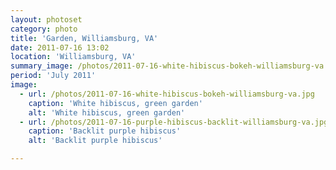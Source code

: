 ```yaml
---
layout: photoset
category: photo
title: 'Garden, Williamsburg, VA'
date: 2011-07-16 13:02
location: 'Williamsburg, VA'
summary_image: /photos/2011-07-16-white-hibiscus-bokeh-williamsburg-va.jpg
period: 'July 2011'
image:
  - url: /photos/2011-07-16-white-hibiscus-bokeh-williamsburg-va.jpg
    caption: 'White hibiscus, green garden'
    alt: 'White hibiscus, green garden'
  - url: /photos/2011-07-16-purple-hibiscus-backlit-williamsburg-va.jpg
    caption: 'Backlit purple hibiscus'
    alt: 'Backlit purple hibiscus'

---
```


